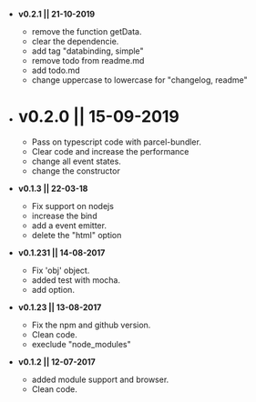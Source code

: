  - **v0.2.1 || 21-10-2019**
    - remove the function getData.
    - clear the dependencie.
    - add tag "databinding, simple"
    - remove todo from readme.md
    - add todo.md
    - change uppercase to lowercase for "changelog, readme"

 - # **v0.2.0 || 15-09-2019**
    - Pass on typescript code with parcel-bundler.
    - Clear code and increase the performance
    - change all event states.
    - change the constructor

 - **v0.1.3 || 22-03-18**
    - Fix support on nodejs
    - increase the bind
    - add a event emitter.
    - delete the "html" option

 - **v0.1.231 || 14-08-2017**
    - Fix 'obj' object.
    - added test with mocha.
    - add option.

 - **v0.1.23 || 13-08-2017**
    - Fix the npm and github version.
    - Clean code.
    - execlude "node_modules"

 - **v0.1.2 || 12-07-2017**
    - added module support and browser.
    - Clean code.

